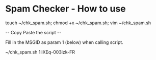 # Spam Checker - How to use

touch ~/chk_spam.sh; chmod +x ~/chk_spam.sh; vim ~/chk_spam.sh

-- Copy Paste the script --

Fill in the MSGID as param 1 (below) when calling script.

~/chk_spam.sh 1ilXEq-003lzk-FR
